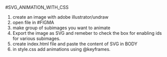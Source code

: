 #SVG_ANIMATION_WITH_CSS
1. create an image with adobe illustrator/undraw 
2. open file in #FIGMA
3. make group of subimages you want to animate
4. Export the image as SVG and remeber to check the box for enabling ids for various subimages.
5. create index.html file and paste the content of SVG in BODY
6. in style.css add animations using @keyframes.

